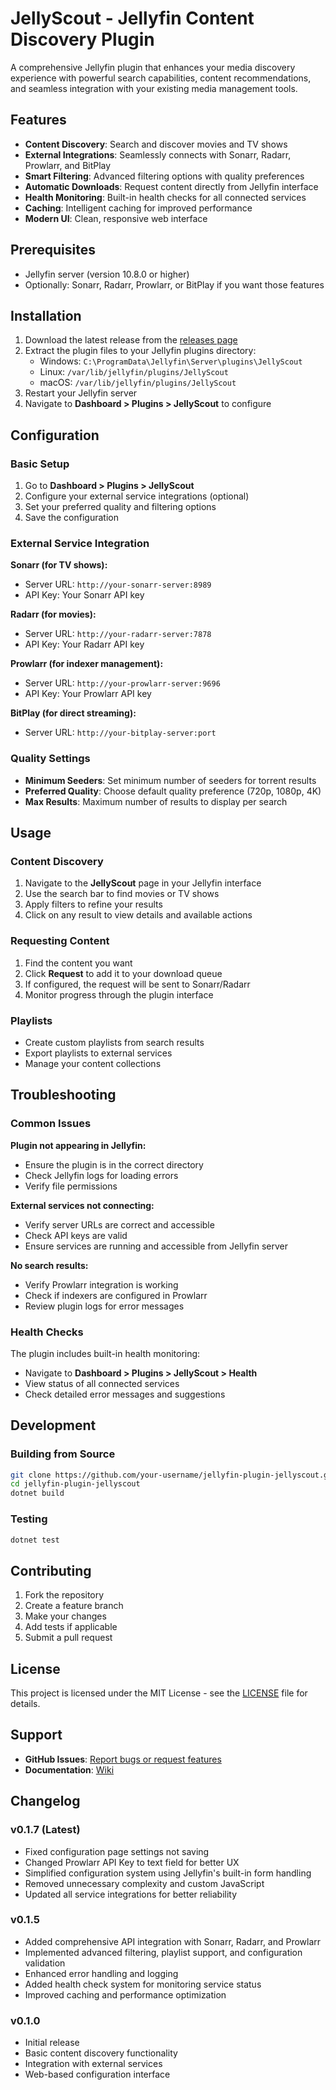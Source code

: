 # JellyScout - Jellyfin Content Discovery Plugin

A comprehensive Jellyfin plugin that enhances your media discovery experience with powerful search capabilities, content recommendations, and seamless integration with your existing media management tools.

## Features

- **Content Discovery**: Search and discover movies and TV shows
- **External Integrations**: Seamlessly connects with Sonarr, Radarr, Prowlarr, and BitPlay
- **Smart Filtering**: Advanced filtering options with quality preferences
- **Automatic Downloads**: Request content directly from Jellyfin interface
- **Health Monitoring**: Built-in health checks for all connected services
- **Caching**: Intelligent caching for improved performance
- **Modern UI**: Clean, responsive web interface

## Prerequisites

- Jellyfin server (version 10.8.0 or higher)
- Optionally: Sonarr, Radarr, Prowlarr, or BitPlay if you want those features

## Installation

1. Download the latest release from the [releases page](https://github.com/your-username/jellyfin-plugin-jellyscout/releases)
2. Extract the plugin files to your Jellyfin plugins directory:
   - Windows: `C:\ProgramData\Jellyfin\Server\plugins\JellyScout`
   - Linux: `/var/lib/jellyfin/plugins/JellyScout`
   - macOS: `/var/lib/jellyfin/plugins/JellyScout`
3. Restart your Jellyfin server
4. Navigate to **Dashboard > Plugins > JellyScout** to configure

## Configuration

### Basic Setup
1. Go to **Dashboard > Plugins > JellyScout**
2. Configure your external service integrations (optional)
3. Set your preferred quality and filtering options
4. Save the configuration

### External Service Integration

**Sonarr (for TV shows):**
- Server URL: `http://your-sonarr-server:8989`
- API Key: Your Sonarr API key

**Radarr (for movies):**
- Server URL: `http://your-radarr-server:7878`
- API Key: Your Radarr API key

**Prowlarr (for indexer management):**
- Server URL: `http://your-prowlarr-server:9696`
- API Key: Your Prowlarr API key

**BitPlay (for direct streaming):**
- Server URL: `http://your-bitplay-server:port`

### Quality Settings
- **Minimum Seeders**: Set minimum number of seeders for torrent results
- **Preferred Quality**: Choose default quality preference (720p, 1080p, 4K)
- **Max Results**: Maximum number of results to display per search

## Usage

### Content Discovery
1. Navigate to the **JellyScout** page in your Jellyfin interface
2. Use the search bar to find movies or TV shows
3. Apply filters to refine your results
4. Click on any result to view details and available actions

### Requesting Content
1. Find the content you want
2. Click **Request** to add it to your download queue
3. If configured, the request will be sent to Sonarr/Radarr
4. Monitor progress through the plugin interface

### Playlists
- Create custom playlists from search results
- Export playlists to external services
- Manage your content collections

## Troubleshooting

### Common Issues

**Plugin not appearing in Jellyfin:**
- Ensure the plugin is in the correct directory
- Check Jellyfin logs for loading errors
- Verify file permissions

**External services not connecting:**
- Verify server URLs are correct and accessible
- Check API keys are valid
- Ensure services are running and accessible from Jellyfin server

**No search results:**
- Verify Prowlarr integration is working
- Check if indexers are configured in Prowlarr
- Review plugin logs for error messages

### Health Checks
The plugin includes built-in health monitoring:
- Navigate to **Dashboard > Plugins > JellyScout > Health**
- View status of all connected services
- Check detailed error messages and suggestions

## Development

### Building from Source
```bash
git clone https://github.com/your-username/jellyfin-plugin-jellyscout.git
cd jellyfin-plugin-jellyscout
dotnet build
```

### Testing
```bash
dotnet test
```

## Contributing

1. Fork the repository
2. Create a feature branch
3. Make your changes
4. Add tests if applicable
5. Submit a pull request

## License

This project is licensed under the MIT License - see the [LICENSE](LICENSE) file for details.

## Support

- **GitHub Issues**: [Report bugs or request features](https://github.com/your-username/jellyfin-plugin-jellyscout/issues)
- **Documentation**: [Wiki](https://github.com/your-username/jellyfin-plugin-jellyscout/wiki)

## Changelog

### v0.1.7 (Latest)
- Fixed configuration page settings not saving
- Changed Prowlarr API Key to text field for better UX
- Simplified configuration system using Jellyfin's built-in form handling
- Removed unnecessary complexity and custom JavaScript
- Updated all service integrations for better reliability

### v0.1.5
- Added comprehensive API integration with Sonarr, Radarr, and Prowlarr
- Implemented advanced filtering, playlist support, and configuration validation
- Enhanced error handling and logging
- Added health check system for monitoring service status
- Improved caching and performance optimization

### v0.1.0
- Initial release
- Basic content discovery functionality
- Integration with external services
- Web-based configuration interface 